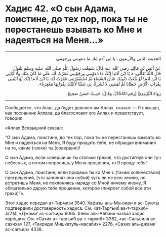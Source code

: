 <h1 class="hadith-header">Хадис 42. «О сын Адама, поистине, до тех пор, пока ты не перестанешь взывать ко Мне и надеяться на Меня…» </h1>

<hr>

<p class="arabic-text" dir="rtl">
الحديث الثاني والأربعون :
يا ابن آدم إنك ما دعوتني ورجوتني
</p>

<p class="arabic-text" dir="rtl">
عَنْ أَنَسِ بْنِ مَالِكٍ رضي الله عنه قَالَ: سَمِعْت رَسُولَ اللَّهِ صلى الله عـليه وسلم يَقُولُ:
قَالَ اللَّهُ تَعَالَى:
« يَا ابْنَ آدَمَ! إِنَّكَ مَا دَعَوْتنِي وَرَجَوْتنِي غَفَرْتُ لَك عَلَى مَا كَانَ مِنْك وَلَا أُبَالِي
يَا ابْنَ آدَمَ! لَوْ بَلَغَتْ ذُنُوبُك عَنَانَ السَّمَاءِ ثُمَّ اسْتَغْفَرْتنِي غَفَرْتُ لَك
يَا ابْنَ آدَمَ! إنَّك لَوْ أتَيْتنِي بِقُرَابِ الْأَرْضِ خَطَايَا ثُمَّ لَقِيتنِي لَا تُشْرِكُ بِي شَيْئًا لَأَتَيْتُك بِقُرَابِهَا مَغْفِرَةً» . 
</p>

<p class="arabic-subtext" dir="rtl">
رَوَاهُ التِّرْمِذِيُّ [رقم:3540]، وَقَالَ: حَدِيثٌ حَسَنٌ صَحِيحٌ. 
</p>

<hr>

<p class="russian-text">
Сообщается, что Анас, да будет доволен им Аллах, сказал: — Я слышал, как посланник Аллаха, да благословит его Аллах и приветствует, говорил: 
</p>

<p class="russian-text">
«Аллах Всевышний сказал: 
</p>

<p class="russian-text">
“О сын Адама, поистине, до тех пор, пока ты не перестанешь взывать ко Мне и надеяться на Меня, Я буду прощать тебе, не обращая внимания на то, какие (грехи) ты (совершил)! 
</p>

<p class="russian-text">
О сын Адама, если совершишь ты столько грехов, что достигнув они туч небесных, а потом попросишь у Меня прошения, то Я прощу тебя! 
</p>

<p class="russian-text">
О сын Адама, поистине, если придешь ты ко Мне с (таким количеством) прегрешений, (что заполнят они собой) чуть ли не всю землю, но встретишь Меня, не поклоняясь наряду со Мной ничему иному, Я обязательно дарую тебе прощение, которое (покроет собой все эти грехи)”».
</p>

<p class="russian-subtext">
Этот хадис передал ат-Тирмизи 3540. Хафизы аль-Мунзири и ас-Суюты подтвердили достоверность хадиса. См. «ат-Таргъиб ва-т-тархиб» 4/214, «Джами’ ас-сагъир» 6065. Шейх аль-Албани назвал хадис хорошим. См. «Сахих ат-таргъиб ва-т-тархиб» 3382, «ас-Сильсиля ас-сахиха» 127, «Тахридж Мишкатуль-масабих» 2276, «Сахих аль-джами’ ас-сагъир» 4338.
</p>